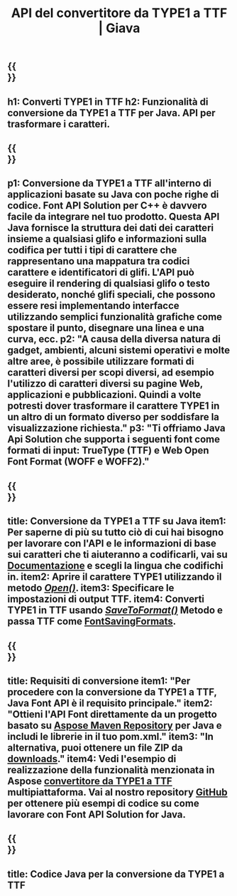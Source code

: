 ﻿---
translation: true
template: /_templates/conversion-child-java.md
title: API del convertitore da TYPE1 a TTF | Giava
description: Converti TYPE1 in TTF utilizzando l'API Java su Windows e Linux. Integra questa funzionalità nativa di conversione dei caratteri da TYPE1 a TTF nella tua soluzione.
keywords: da tipo1 a ttf java api, da tipo12ttf soluzione java, da tipo1 a ttf java
url: /java/conversion/type1-to-ttf/
family: font
platformtag: java
feature: conversion
informat: TYPE1
outformat: TTF
faq: faqchild
otherformats: WOFF WOFF2
---

{{<section banner>}}
---
h1: Converti TYPE1 in TTF
h2: Funzionalità di conversione da TYPE1 a TTF per Java. API per trasformare i caratteri.
---

{{<section overview>}}
---
p1: Conversione da TYPE1 a TTF all'interno di applicazioni basate su Java con poche righe di codice. Font API Solution per С++ è davvero facile da integrare nel tuo prodotto. Questa API Java fornisce la struttura dei dati dei caratteri insieme a qualsiasi glifo e informazioni sulla codifica per tutti i tipi di carattere che rappresentano una mappatura tra codici carattere e identificatori di glifi. L'API può eseguire il rendering di qualsiasi glifo o testo desiderato, nonché glifi speciali, che possono essere resi implementando interfacce utilizzando semplici funzionalità grafiche come spostare il punto, disegnare una linea e una curva, ecc.
p2: "A causa della diversa natura di gadget, ambienti, alcuni sistemi operativi e molte altre aree, è possibile utilizzare formati di caratteri diversi per scopi diversi, ad esempio l'utilizzo di caratteri diversi su pagine Web, applicazioni e pubblicazioni. Quindi a volte potresti dover trasformare il carattere TYPE1 in un altro di un formato diverso per soddisfare la visualizzazione richiesta."
p3: "Ti offriamo Java Api Solution che supporta i seguenti font come formati di input: TrueType (TTF) e Web Open Font Format (WOFF e WOFF2)."
---

{{<section feature1>}}
---
title: Conversione da TYPE1 a TTF su Java
item1: Per saperne di più su tutto ciò di cui hai bisogno per lavorare con l'API e le informazioni di base sui caratteri che ti aiuteranno a codificarli, vai su [Documentazione](https://docs.aspose.com/font/) e scegli la lingua che codifichi in.
item2: Aprire il carattere TYPE1 utilizzando il metodo [*Open()*](https://reference.aspose.com/font/java/com.aspose.font/Font#open-com.aspose.font.FontDefinition-).
item3: Specificare le impostazioni di output TTF.
item4: Converti TYPE1 in TTF usando [*SaveToFormat()*](https://reference.aspose.com/font/java/com.aspose.font/Font#saveToFormat-java.io.OutputStream-com.aspose.font.FontSavingFormats-) Metodo e passa TTF come [FontSavingFormats](https://reference.aspose.com/font/java/com.aspose.font/FontSavingFormats).
---

{{<section feature2>}}
---
title: Requisiti di conversione
item1: "Per procedere con la conversione da TYPE1 a TTF, Java Font API è il requisito principale."
item2: "Ottieni l'API Font direttamente da un progetto basato su [Aspose Maven Repository](https://repository.aspose.com/font/) per Java e includi le librerie in il tuo pom.xml."
item3: "In alternativa, puoi ottenere un file ZIP da [downloads](https://releases.aspose.com/font/java/)."
item4: Vedi l'esempio di realizzazione della funzionalità menzionata in Aspose [convertitore da TYPE1 a TTF](https://products.aspose.app/font/conversion/type1-to-ttf) multipiattaforma. Vai al nostro repository [GitHub](https://github.com/aspose-font/Aspose.Font-Documentation/tree/master/java-examples) per ottenere più esempi di codice su come lavorare con Font API Solution for Java.
---

{{<section codeexample>}}
---
title: Codice Java per la conversione da TYPE1 a TTF
---